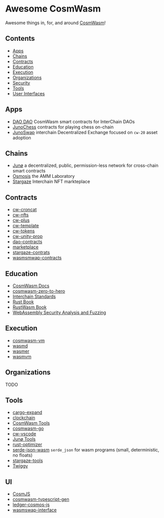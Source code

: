 # Awesome CosmWasm
Awesome things in, for, and around [CosmWasm](https://github.com/CosmWasm/cosmwasm)!
## Contents
- [Apps](#apps)
- [Chains](#chains)
- [Contracts](#contracts)
- [Education](#education)
- [Execution](#execution)
- [Organizations](#organizations)
- [Security](#security)
- [Tools](#tools)
- [User Interfaces](#ui)
## Apps
- [DAO DAO](https://daodao.zone) CosmWasm smart contracts for InterChain DAOs
- [JunoChess](https://junochess.pages.dev) contracts for playing chess on-chain
- [JunoSwap](https://junoswap.com) interchain Decentralized Exchange focused on `cw-20` asset adoption
## Chains
- [Junø](https://docs.junonetwork.io/juno/home-of-cosmwasm) a decentralized, public, permission-less network for cross-chain smart contracts
- [Osmosis](https://docs.osmosis.zone/developing/dapps/get_started/) the AMM Laboratory
- [Stargaze](https://docs.stargaze.zone/developers/cosmwasm-smart-contracts) Interchain NFT markteplace
## Contracts
- [cw-croncat](https://github.com/CronCats/cw-croncat/tree/main)
- [cw-nfts](https://github.com/CosmWasm/cw-nfts)
- [cw-plus](https://github.com/CosmWasm/cw-plus)
- [cw-template](https://github.com/InterWasm/cw-template)
- [cw-tokens](https://github.com/cosmwasm/cw-tokens)
- [cw-unity-prop](https://github.com/CosmosContracts/cw-unity-prop)
- [dao-contracts](https://github.com/DA0-DA0/dao-contracts)
- [marketplace](https://github.com/public-awesome/marketplace)
- [stargaze-contrats](https://github.com/public-awesome/stargaze-contracts)
- [wasmsmwap-contracts](https://github.com/Wasmswap/wasmswap-contracts)
## Education
- [CosmWasm Docs](https://docs.cosmwasm.com/docs/1.0/)
- [cosmwasm-zero-to-hero](https://github.com/Callum-A/cosmwasm-zero-to-hero)
- [Interchain Standards](https://github.com/cosmos/ibc)
- [Rust Book](https://doc.rust-lang.org/book/)
- [RustWasm Book](https://rustwasm.github.io/docs/book/)
- [WebAssembly Security Analysis and Fuzzing](https://fuzzinglabs.com/webassembly-security-training/)
## Execution
- [cosmwasm-vm](https://github.com/CosmWasm/cosmwasm/tree/main/packages/vm)
- [wasmd](https://github.com/CosmWasm/wasmd)
- [wasmer](https://github.com/wasmerio/wasmer/)
- [wasmvm](https://github.com/CosmWasm/wasmvm)
## Organizations
TODO
## Tools
- [cargo-expand](https://github.com/dtolnay/cargo-expand)
- [clockchain](https://github.com/ezekiiel/clockchain/tree/main/cosmwasm-evaluator)
- [CosmWasm Tools](https://cosmwasm.tools/)
- [cosmwasm-go](https://github.com/CosmWasm/cosmwasm-go)
- [cw-vscode](https://github.com/oraichain/cw-vscode)
- [Junø Tools](https://github.com/CosmosContracts/juno-tools)
- [rust-optimizer](https://github.com/CosmWasm/rust-optimizer)
- [serde-json-wasm](https://github.com/CosmWasm/serde-json-wasm) `serde_json` for wasm programs (small, deterministic, no floats)
- [stargaze-tools](https://github.com/public-awesome/stargaze-tools)
- [Twiggy](https://github.com/rustwasm/twiggy)
## UI
- [CosmJS](https://github.com/cosmos/cosmjs) 
- [cosmwasm-typescript-gen](https://github.com/pyramation/cosmwasm-typescript-gen)
- [ledger-cosmos-js](https://github.com/zondax/ledger-cosmos-js)
- [wasmswap-interface](https://github.com/Wasmswap/wasmswap-interface)
